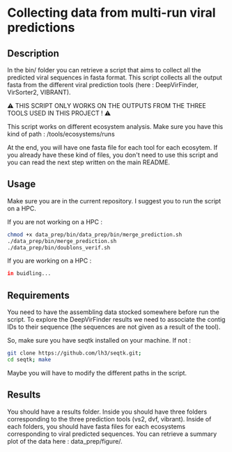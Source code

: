 # Collecting data from multi-run viral predictions

## Description

In the bin/ folder you can retrieve a script that aims to collect all the predicted viral sequences in fasta format.
This script collects all the output fasta from the different viral prediction tools (here : DeepVirFinder, VirSorter2, VIBRANT).

⚠️  THIS SCRIPT ONLY WORKS ON THE OUTPUTS FROM THE THREE TOOLS USED IN THIS PROJECT ! ⚠️

This script works on different ecosystem analysis. Make sure you have this kind of path : /tools/ecosystems/runs

At the end, you will have one fasta file for each tool for each ecosytem. If you already have these kind of files, you don't need to use this script and you can read
the next step written on the main README.

## Usage

Make sure you are in the current repository.
I suggest you to run the script on a HPC. 

If you are not working on a HPC : 
```bash
chmod +x data_prep/bin/data_prep/bin/merge_prediction.sh
./data_prep/bin/merge_prediction.sh
./data_prep/bin/doublons_verif.sh
```

If you are working on a HPC :
```bash
in buidling...
```

## Requirements 


You need to have the assembling data stocked somewhere before run the script. To explore the DeepVirFinder results we need to associate the
contig IDs to their sequence (the sequences are not given as a result of the tool).

So, make sure you have seqtk installed on your machine. If not :
```bash
git clone https://github.com/lh3/seqtk.git;
cd seqtk; make
```

Maybe you will have to modify the different paths in the script.

## Results

You should have a results folder. Inside you should have three folders corresponding to the three prediction tools (vs2, dvf, vibrant).
Inside of each folders, you should have fasta files for each ecosystems corresponding to viral predicted sequences.
You can retrieve a summary plot of the data here : data_prep/figure/.
